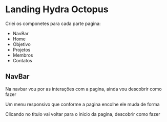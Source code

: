 # Landing Hydra Octopus 

Criei os componetes para cada parte pagina:
 - NavBar
 - Home
 - Objetivo
 - Projetos
 - Membros
 - Contatos

## NavBar
Na navbar vou por as interações com a pagina, ainda vou descobrir como fazer 

Um menu responsivo que conforme a pagina encolhe ele muda de forma

Clicando no titulo vai voltar para o inicio da pagina, descobrir como fazer 